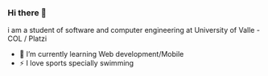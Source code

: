 ### Hi there 👋
i am a student of software and computer engineering at University of Valle - COL / Platzi

- 🌱 I’m currently learning Web development/Mobile
- ⚡ I love sports specially swimming

<!--
**camilojm27/camilojm27** is a ✨ _special_ ✨ repository because its `README.md` (this file) appears on your GitHub profile.

Here are some ideas to get you started:

- 🔭 I’m currently working on ...
- 🌱 I’m currently learning ...
- 👯 I’m looking to collaborate on ...
- 🤔 I’m looking for help with ...
- 💬 Ask me about ...
- 📫 How to reach me: ...
- 😄 Pronouns: ...
- ⚡ Fun fact: ...
-->
